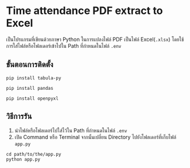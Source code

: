 #  Time attendance PDF extract to Excel

เป็นโปรแกรมที่เขียนด้วยภาษา Python ในการแปลงไฟล์ PDF เป็นไฟล์ Excel(`.xlsx`) โดยใช้การใส่ไฟล์หรือโฟลเดอร์เข้าไปใน Path ที่กำหนดในไฟล์ `.env`  

## ขั้นตอนการติดตั้ง

    pip install tabula-py
    
    pip install pandas
    
    pip install openpyxl

## วิธีการรัน

 1. นำไฟล์หรือโฟลเดอร์ไปใส่ไว้ใน Path ที่กำหนดในไฟล์ `.env` 
 2. เปิด Command หรือ Terminal จากนั้นเปลี่ยน Directory ไปยังโฟลเดอร์ที่เก็บไฟล์ `app.py`
>
    cd path/to/the/app.py
    python app.py